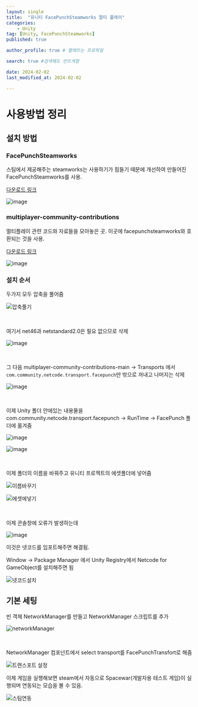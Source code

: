 ```yaml
---
layout: single
title:  "유니티 FacePunchSteamworks 멀티 플레이"
categories: 
    - Unity
tag: [Unity, FacePunchSteamworks]
published: true

author_profile: true # 옆에뜨는 프로파일

search: true #검색해도 안뜨게함

date: 2024-02-02
last_modified_at: 2024-02-02

---
```


# 사용방법 정리

## 설치 방법
### FacePunchSteamworks
스팀에서 제공해주는 steamworks는 사용하기가 힘들기 때문에 개선하여 만들어진 FacePunchSteamworks를 사용.

[다운로드 링크](https://github.com/Facepunch/Facepunch.Steamworks/releases/tag/2.3.2)

![image](https://github.com/novicehog/comments/assets/131991619/bcb493d5-d31c-48f6-acec-b7119c48638a)

### multiplayer-community-contributions
멀티플레이 관련 코드와 자료들을 모아놓은 곳.
이곳에 facepunchsteamworks와 호환되는 것을 사용.

[다운로드 링크](https://github.com/Unity-Technologies/multiplayer-community-contributions)

![image](https://github.com/novicehog/comments/assets/131991619/1cbddb16-bc95-487d-86e4-72612a70492b)


### 설치 순서
두가지 모두 압축을 풀어줌

![압축풀기](https://github.com/novicehog/comments/assets/131991619/69d7ac4b-3784-48d9-977b-448e9538043e)

<br>

여기서 net46과 netstandard2.0은 필요 없으므로 삭제

![image](https://github.com/novicehog/comments/assets/131991619/b027014f-4580-4212-8691-8d97c77db7fd)

<br>

그 다음 multiplayer-community-contributions-main -> Transports 에서 `com.community.netcode.transport.facepunch`만 밖으로 꺼내고 나머지는 삭제

![image](https://github.com/novicehog/comments/assets/131991619/e5d392cf-4ca1-4b79-8c6d-6594e6673b32)

<br>


이제 Unity 폴더 안에있는 내용물을 com.community.netcode.transport.facepunch -> RunTime -> FacePunch 폴더에 옮겨줌

![image](https://github.com/novicehog/comments/assets/131991619/52384124-f239-436b-8e3f-c78176504918)


![image](https://github.com/novicehog/comments/assets/131991619/e181c213-36dc-4ab4-87f7-b65ddeac1f8e)

<br>

이제 폴더의 이름을 바꿔주고 유니티 프로젝트의 에셋폴더에 넣어줌

![이름바꾸기](https://github.com/novicehog/comments/assets/131991619/6591b087-f2ad-4dcd-ac41-b3f11f0f699a)

![에셋에넣기](https://github.com/novicehog/comments/assets/131991619/38f4cbf6-66f6-4805-8f93-844ed550b304)

<br>

이제 콘솔창에 오류가 발생하는데

![image](https://github.com/novicehog/comments/assets/131991619/cb408ef0-8a13-4c16-a9de-2ea7074168f5)

이것은 넷코드를 임포트해주면 해결됨.

Window -> Package Manager 에서 Unity Registry에서 Netcode for GameObject를 설치해주면 됨

![넷코드설치](https://github.com/novicehog/comments/assets/131991619/dac0137a-8e5e-401d-b1c5-aefdbf28dc9d)


## 기본 세팅
빈 객체 NetworkManager를 만들고 NetworkManager 스크립트를 추가

![networkManager](https://github.com/novicehog/comments/assets/131991619/2036d660-830c-4b4d-8240-4f277f5c929a)

<br>

NetworkManager 컴포넌트에서 select transport를 FacePunchTransfort로 해줌

![트랜스포트 설정](https://github.com/novicehog/comments/assets/131991619/3f82bb3d-d78d-4bd1-a25f-483ed1836368)

이제 게임을 실행해보면 steam에서 자동으로 Spacewar(개발자용 테스트 게임)이 실행되며 연동되는 모습을 볼 수 있음.

![스팀연동](https://github.com/novicehog/comments/assets/131991619/a8ba807a-f92b-4843-8ab6-79808c678fc8)





